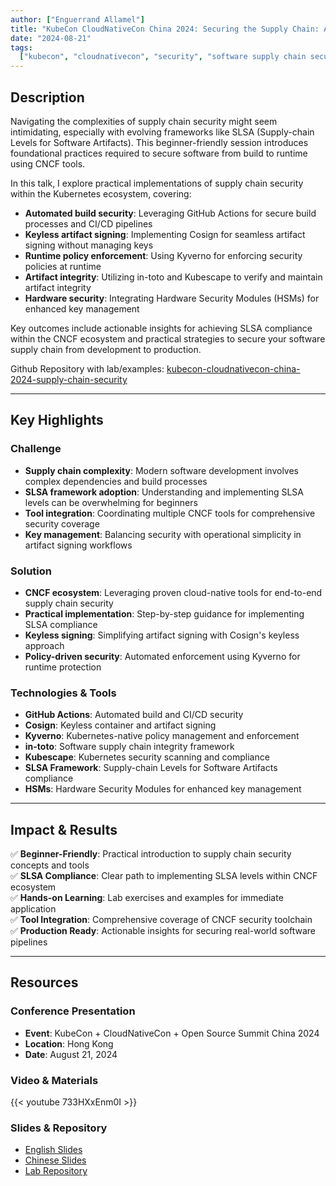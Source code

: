 ```yaml
---
author: ["Enguerrand Allamel"]
title: "KubeCon CloudNativeCon China 2024: Securing the Supply Chain: A Practical Guide to SLSA Compliance from Build to Runtime | 保障供应链安全：从构建到运行的SLSA合规实用指南"
date: "2024-08-21"
tags:
  ["kubecon", "cloudnativecon", "security", "software supply chain security"]
---
```


## Description

Navigating the complexities of supply chain security might seem intimidating, especially with evolving frameworks like SLSA (Supply-chain Levels for Software Artifacts). This beginner-friendly session introduces foundational practices required to secure software from build to runtime using CNCF tools.

In this talk, I explore practical implementations of supply chain security within the Kubernetes ecosystem, covering:

- **Automated build security**: Leveraging GitHub Actions for secure build processes and CI/CD pipelines
- **Keyless artifact signing**: Implementing Cosign for seamless artifact signing without managing keys
- **Runtime policy enforcement**: Using Kyverno for enforcing security policies at runtime
- **Artifact integrity**: Utilizing in-toto and Kubescape to verify and maintain artifact integrity
- **Hardware security**: Integrating Hardware Security Modules (HSMs) for enhanced key management

Key outcomes include actionable insights for achieving SLSA compliance within the CNCF ecosystem and practical strategies to secure your software supply chain from development to production.

Github Repository with lab/examples: [kubecon-cloudnativecon-china-2024-supply-chain-security](https://github.com/AEnguerrand/kubecon-cloudnativecon-china-2024-supply-chain-security)

---

## Key Highlights

### Challenge

- **Supply chain complexity**: Modern software development involves complex dependencies and build processes
- **SLSA framework adoption**: Understanding and implementing SLSA levels can be overwhelming for beginners
- **Tool integration**: Coordinating multiple CNCF tools for comprehensive security coverage
- **Key management**: Balancing security with operational simplicity in artifact signing workflows

### Solution

- **CNCF ecosystem**: Leveraging proven cloud-native tools for end-to-end supply chain security
- **Practical implementation**: Step-by-step guidance for implementing SLSA compliance
- **Keyless signing**: Simplifying artifact signing with Cosign's keyless approach
- **Policy-driven security**: Automated enforcement using Kyverno for runtime protection

### Technologies & Tools

- **GitHub Actions**: Automated build and CI/CD security
- **Cosign**: Keyless container and artifact signing
- **Kyverno**: Kubernetes-native policy management and enforcement
- **in-toto**: Software supply chain integrity framework
- **Kubescape**: Kubernetes security scanning and compliance
- **SLSA Framework**: Supply-chain Levels for Software Artifacts compliance
- **HSMs**: Hardware Security Modules for enhanced key management

---

## Impact & Results

✅ **Beginner-Friendly**: Practical introduction to supply chain security concepts and tools  
✅ **SLSA Compliance**: Clear path to implementing SLSA levels within CNCF ecosystem  
✅ **Hands-on Learning**: Lab exercises and examples for immediate application  
✅ **Tool Integration**: Comprehensive coverage of CNCF security toolchain  
✅ **Production Ready**: Actionable insights for securing real-world software pipelines

---

## Resources

### Conference Presentation

- **Event**: KubeCon + CloudNativeCon + Open Source Summit China 2024
- **Location**: Hong Kong
- **Date**: August 21, 2024

### Video & Materials

{{< youtube 733HXxEnm0I >}}

### Slides & Repository

- [English Slides](https://static.sched.com/hosted_files/kccncossaidevchn2024/91/English%20-%20Securing%20the%20Supply%20Chain%20A%20Practical%20Guide%20to%20SLSA%20Compliance%20from%20Build%20to%20Runtime.pdf)
- [Chinese Slides](https://static.sched.com/hosted_files/kccncossaidevchn2024/3d/Chinese%20%28Automatic%20Translation%29%20-%20Securing%20the%20Supply%20Chain%20A%20Practical%20Guide%20to%20SLSA%20Compliance%20from%20Build%20to%20Runtime.pdf)
- [Lab Repository](https://github.com/AEnguerrand/kubecon-cloudnativecon-china-2024-supply-chain-security)
